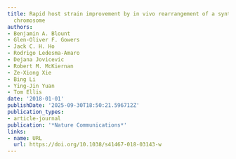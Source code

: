 ```yaml
---
title: Rapid host strain improvement by in vivo rearrangement of a synthetic yeast
  chromosome
authors:
- Benjamin A. Blount
- Glen-Oliver F. Gowers
- Jack C. H. Ho
- Rodrigo Ledesma‐Amaro
- Dejana Jovicevic
- Robert M. McKiernan
- Ze‐Xiong Xie
- Bing Li
- Ying‐Jin Yuan
- Tom Ellis
date: '2018-01-01'
publishDate: '2025-09-30T18:50:21.596712Z'
publication_types:
- article-journal
publication: '*Nature Communications*'
links:
- name: URL
  url: https://doi.org/10.1038/s41467-018-03143-w
---
```

